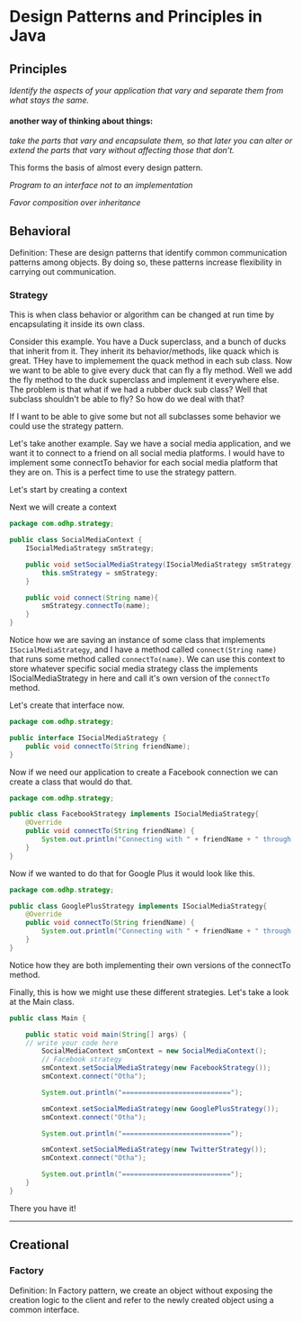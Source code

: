 # Design Patterns and Principles in Java

## Principles

*Identify the aspects of your
application that vary and separate
them from what stays the same.*

#### another way of thinking about things:

*take the parts
that vary and encapsulate them, so that later you can
alter or extend the parts that vary without affecting
those that don’t.*

This forms the basis of almost every design pattern.

*Program to an interface not to an implementation*

*Favor composition over inheritance*

## Behavioral

Definition: These are design patterns that identify common communication patterns among objects. 
By doing so, these patterns increase flexibility in carrying out communication.

### Strategy
This is when class behavior or algorithm can be changed at run time by encapsulating it inside its own class.

Consider this example. You have a Duck superclass, and a bunch of ducks that inherit from it. They inherit its behavior/methods, like quack which is great. THey have to implemement the quack method in each sub class. Now we want to be able to give every duck that can fly a fly method. Well we add the fly method to the duck superclass and implement it everywhere else. The problem is that what if we had a rubber duck sub class? Well that subclass shouldn't be able to fly? So how do we deal with that?

If I want to be able to give some but not all subclasses some behavior we could use the strategy pattern.

Let's take another example. Say we have a social media application, and we want it to connect to a friend on all social media platforms. I would have to implement some connectTo behavior for each social media platform that they are on. This is a perfect time to use the strategy pattern.

Let's start by creating a context


Next we will create a context
```java
package com.odhp.strategy;

public class SocialMediaContext {
    ISocialMediaStrategy smStrategy;

    public void setSocialMediaStrategy(ISocialMediaStrategy smStrategy) {
        this.smStrategy = smStrategy;
    }

    public void connect(String name){
        smStrategy.connectTo(name);
    }
}
```

Notice how we are saving an instance of some class that implements `ISocialMediaStrategy`, and I have a method called `connect(String name)` that runs some method called `connectTo(name)`. We can use this context to store whatever specific social media strategy class the implements ISocialMediaStrategy in here and call it's own version of the `connectTo` method.

Let's create that interface now.

```java
package com.odhp.strategy;

public interface ISocialMediaStrategy {
    public void connectTo(String friendName);
}

```

Now if we need our application to create a Facebook connection we can create a class that would do that.

```java
package com.odhp.strategy;

public class FacebookStrategy implements ISocialMediaStrategy{
    @Override
    public void connectTo(String friendName) {
        System.out.println("Connecting with " + friendName + " through Facebook");
    }
}
```

Now if we wanted to do that for Google Plus it would look like this.

```java
package com.odhp.strategy;

public class GooglePlusStrategy implements ISocialMediaStrategy{
    @Override
    public void connectTo(String friendName) {
        System.out.println("Connecting with " + friendName + " through Google Plus");
    }
}
```

Notice how they are both implementing their own versions of the connectTo method.

Finally, this is how we might use these different strategies. Let's take a look at the Main class.

```java
public class Main {

    public static void main(String[] args) {
	// write your code here
        SocialMediaContext smContext = new SocialMediaContext();
        // Facebook strategy
        smContext.setSocialMediaStrategy(new FacebookStrategy());
        smContext.connect("Otha");

        System.out.println("===========================");

        smContext.setSocialMediaStrategy(new GooglePlusStrategy());
        smContext.connect("Otha");

        System.out.println("===========================");

        smContext.setSocialMediaStrategy(new TwitterStrategy());
        smContext.connect("Otha");

        System.out.println("===========================");
    }
}
```

There you have it!
***
## Creational

### Factory

Definition: In Factory pattern, we create an object without exposing the creation logic to the client and refer to the newly created object using a common interface.

